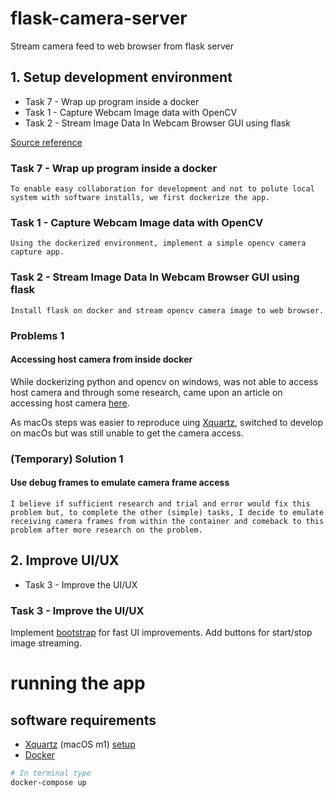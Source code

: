 # flask-camera-server
Stream camera feed to web browser from flask server

## 1. Setup development environment
* Task 7 - Wrap up program inside a docker
* Task 1 - Capture Webcam Image data with OpenCV
* Task 2 - Stream Image Data In Webcam Browser GUI using flask

[Source reference](https://stackoverflow.com/questions/44852484/access-webcam-using-opencv-python-in-docker)

### **Task 7 - Wrap up program inside a docker**
```To enable easy collaboration for development and not to polute local system with software installs, we first dockerize the app.```

### **Task 1 - Capture Webcam Image data with OpenCV**
```Using the dockerized environment, implement a simple opencv camera capture app.```

### **Task 2 - Stream Image Data In Webcam Browser GUI using flask**
```Install flask on docker and stream opencv camera image to web browser.```

### **Problems 1**
#### Accessing host camera from inside docker
While dockerizing python and opencv on windows, was not able to access host camera and through some research, came upon an article on accessing host camera [here](https://medium.com/@jijupax/connect-the-webcam-to-docker-on-mac-or-windows-51d894c44468).

As macOs steps was easier to reproduce uing [Xquartz](https://gist.github.com/sorny/969fe55d85c9b0035b0109a31cbcb088), switched to develop on macOs but was still unable to get the camera access.

### **(Temporary) Solution 1**
#### Use debug frames to emulate camera frame access
```I believe if sufficient research and trial and error would fix this problem but, to complete the other (simple) tasks, I decide to emulate receiving camera frames from within the container and comeback to this problem after more research on the problem.```

## 2. Improve UI/UX
* Task 3 - Improve  the UI/UX
### **Task 3 - Improve the UI/UX**
Implement [bootstrap](https://getbootstrap.com/docs/5.3/getting-started/introduction/) for fast UI improvements.
Add buttons for start/stop image streaming.

# running the app
## software requirements
* [Xquartz](https://formulae.brew.sh/cask/xquartz) (macOS m1) [setup](https://gist.github.com/sorny/969fe55d85c9b0035b0109a31cbcb088)
* [Docker](https://www.docker.com/products/docker-desktop/)
```bash
# In terminal type
docker-compose up
```
